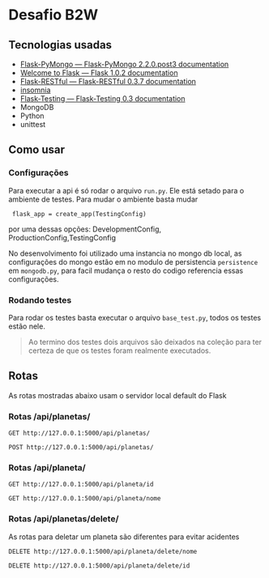 # Desafio B2W

## Tecnologias usadas

- [Flask-PyMongo — Flask-PyMongo 2.2.0.post3 documentation](https://flask-pymongo.readthedocs.io/en/latest/)
- [Welcome to Flask — Flask 1.0.2 documentation](http://flask.pocoo.org/docs/1.0/)
- [Flask-RESTful — Flask-RESTful 0.3.7 documentation](https://flask-restful.readthedocs.io/en/latest/)
- [insomnia](https://insomnia.rest)
- [Flask-Testing — Flask-Testing 0.3 documentation](https://pythonhosted.org/Flask-Testing/)
- MongoDB
- Python
- unittest

## Como usar

### Configurações
Para executar a api é só rodar o arquivo `run.py`. Ele está setado para o ambiente de testes. Para mudar o ambiente basta mudar 
```
 flask_app = create_app(TestingConfig)
```
por uma dessas opções:
DevelopmentConfig, ProductionConfig,TestingConfig

No desenvolvimento foi utilizado uma instancia no mongo db local, as configurações do mongo estão em no modulo de persistencia `persistence` em `mongodb.py`, para facil mudança o resto do codigo referencia essas configurações.
### Rodando testes
Para rodar os testes basta executar o arquivo `base_test.py`, todos os testes estão nele.
> Ao termino dos testes dois arquivos são deixados na coleção para ter certeza de que os testes foram realmente executados.

## Rotas
As rotas mostradas abaixo usam o servidor local default do Flask

### Rotas /api/planetas/
```
GET http://127.0.0.1:5000/api/planetas/
```
```
POST http://127.0.0.1:5000/api/planetas/
```

### Rotas /api/planeta/
```
GET http://127.0.0.1:5000/api/planeta/id
```
```
GET http://127.0.0.1:5000/api/planeta/nome
```
### Rotas /api/planetas/delete/
As rotas para deletar um planeta são diferentes para evitar acidentes
```
DELETE http://127.0.0.1:5000/api/planeta/delete/nome
```
```
DELETE http://127.0.0.1:5000/api/planeta/delete/id
```
